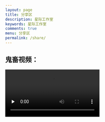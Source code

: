 ```yaml
---
layout: page
title: 分享区
description: 星际工作室
keywords: 星际工作室
comments: true
menu: 分享区
permalink: /share/
---
```

## 鬼畜视频：
<video id="video" controls="" preload="none">
      <source id="mp4" src="https://cdn.jsdelivr.net/gh/Galaxy-Studio-Code/galaxy-studio-code.github.io@master/media/MjAxNjk0MA.mp4" type="video/mp4">
      </video>
